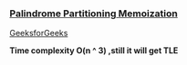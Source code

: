 ### [Palindrome Partitioning Memoization](https://www.youtube.com/watch?v=fOUlNlawdAU&list=PL_z_8CaSLPWekqhdCPmFohncHwz8TY2Go&index=38)   
[GeeksforGeeks](https://www.geeksforgeeks.org/palindrome-partitioning-dp-17/)    

**Time complexity O(n ^ 3) ,still it will get TLE**  

